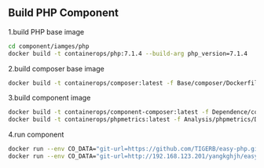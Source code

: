 ## Build PHP Component

1.build PHP base image

```bash
cd component/iamges/php
docker build -t containerops/php:7.1.4 --build-arg php_version=7.1.4  .
```

2.build composer base image

```bash
docker build -t containerops/composer:latest -f Base/composer/Dockerfile .
```

3.build component image

```bash
docker build -t containerops/component-composer:latest -f Dependence/component-composer/Dockerfile  .
docker build -t containerops/phpmetrics:latest -f Analysis/phpmetrics/Dockerfile  .
```

4.run component

```bash
docker run --env CO_DATA="git-url=https://github.com/TIGERB/easy-php.git action=install" containerops/component-composer:latest 
docker run --env CO_DATA="git-url=http://192.168.123.201/yangkghjh/easy-php.git" containerops/phpmetrics:latest
```